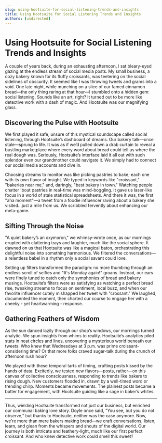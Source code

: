 ```yaml
---
slug: using-hootsuite-for-social-listening-trends-and-insights
title: Using Hootsuite for Social Listening Trends and Insights
authors: [undirected]
---
```


# Using Hootsuite for Social Listening Trends and Insights

A couple of years back, during an exhausting afternoon, I sat bleary-eyed gazing at the endless stream of social media posts. My small business, a cozy bakery known for its fluffy croissants, was teetering on the social sidelines of obscurity. It seemed like I was throwing tweets and grams into a void. One late night, while munching on a slice of our famed cinnamon bread—the only thing raring at that hour—I stumbled onto a hidden gem: social listening. Sounds like an art, right? It turned out to be more like detective work with a dash of magic. And Hootsuite was our magnifying glass.

## Discovering the Pulse with Hootsuite

We first played it safe, unsure of this mystical soundscape called social listening, through Hootsuite’s dashboard of dreams. Our bakery talk—once stale—sprung to life. It was as if we’d pulled down a drab curtain to reveal a bustling marketplace where every word about bread could tell us where the real dough was. Seriously, Hootsuite’s interface laid it all out with such splendor even our grandmother could navigate it. We simply had to connect our social media accounts and dive in.

Choosing streams to monitor was like picking pastries to bake; each one with its own flavor of insight. We typed in keywords like "croissant," "bakeries near me," and, daringly, "best bakery in town." Watching people chatter 'bout pastries in real-time was mind-boggling. It gave us laser-like focus in a world of stale statistical spreadsheets. And there it was, the first "aha moment"—a tweet from a foodie influencer raving about a bakery she visited...just a mile from us. We scribbled fervently about enhancing our meta-game.

## Sifting Through the Noise

"A quiet bakery’s an oxymoron," we whimsy-wrote once, as our mornings erupted with clattering trays and laughter, much like the social sphere. It dawned on us that Hootsuite was like a magical baton, orchestrating this delightful noise into something harmonious. We filtered the conversations— a relentless babel in a rhythm only a social savant could love.

Setting up filters transformed the paradigm: no more thumbing through an endless scroll of selfies and "It's Monday again!" groans. Instead, our ears were finely tuned to catch only the symphonies of bread and bakery musings. Hootsuite’s filters were as satisfying as watching a perfect bread rise, tweaking streams to focus on sentiment, local buzz, and when our favorite influencer cutely mishapped her tweet with "crossant." We laughed, documented the moment, then charted our course to engage her with a cheeky - yet heartwarming - response.

## Gathering Feathers of Wisdom

As the sun danced lazily through our shop’s windows, our mornings turned analytic. We spun insights from whims to reality. Hootsuite’s analytics piled stats in neat circles and lines, uncovering a mysterious world beneath our tweets. Who knew that Wednesdays at 3 p.m. was prime croissant-considering time? Or that more folks craved sugar-talk during the crunch of afternoon rush hour?

We played with these temporal tarts of timing, crafting posts kissed by the hands of data. Excitedly, we tested new flavors—posts, rather—on this canvas of collective consciousness, responding to trends like bakers to rising dough. New customers flooded in, drawn by a well-timed word or trending chirp. Moments became movements. The plainest posts became a batter for engagement, with Hootsuite guiding like a sage in baker’s whites.

---

Thus, wielding Hootsuite transformed not just our business, but enriched our communal baking love story. Doyle once said, "You see, but you do not observe," but thanks to Hootsuite, neither was the case anymore. Now, we're more than mere bakers making bread—we craft conversations, listen, learn, and glean from the whispers and shouts of the digital world. Our journey is both intricate and feathery-light, much like our first perfect croissant. And who knew detective work could smell this sweet?